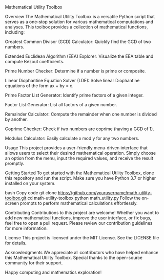 Mathematical Utility Toolbox

Overview
The Mathematical Utility Toolbox is a versatile Python script that serves as a one-stop solution for various mathematical computations and analyses. This toolbox provides a collection of mathematical functions, including:

Greatest Common Divisor (GCD) Calculator: Quickly find the GCD of two numbers.

Extended Euclidean Algorithm (EEA) Explorer: Visualize the EEA table and compute Bézout coefficients.

Prime Number Checker: Determine if a number is prime or composite.

Linear Diophantine Equation Solver (LDE): Solve linear Diophantine equations of the form ax + by = c.

Prime Factor List Generator: Identify prime factors of a given integer.

Factor List Generator: List all factors of a given number.

Remainder Calculator: Compute the remainder when one number is divided by another.

Coprime Checker: Check if two numbers are coprime (having a GCD of 1).

Modulus Calculator: Easily calculate x mod y for any two numbers.

Usage
This project provides a user-friendly menu-driven interface that allows users to select their desired mathematical operation. Simply choose an option from the menu, input the required values, and receive the result promptly.

Getting Started
To get started with the Mathematical Utility Toolbox, clone this repository and run the script. Make sure you have Python 3.7 or higher installed on your system.

bash
Copy code
git clone https://github.com/yourusername/math-utility-toolbox.git
cd math-utility-toolbox
python math_utility.py
Follow the on-screen prompts to perform mathematical calculations effortlessly.

Contributing
Contributions to this project are welcome! Whether you want to add new mathematical functions, improve the user interface, or fix bugs, feel free to open a pull request. Please review our contribution guidelines for more information.

License
This project is licensed under the MIT License. See the LICENSE file for details.

Acknowledgments
We appreciate all contributors who have helped enhance this Mathematical Utility Toolbox. Special thanks to the open-source community for their support.

Happy computing and mathematics exploration!
